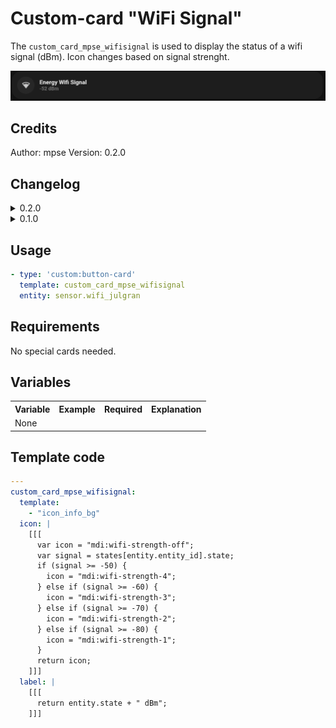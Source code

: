 # Custom-card "WiFi Signal"

The `custom_card_mpse_wifisignal` is used to display the status of a wifi signal (dBm). Icon changes based on signal strenght.

![WiFi Signal](./custom_wifisignal.png)

## Credits
Author: mpse
Version: 0.2.0

## Changelog
<details>
<summary>0.2.0</summary>
Cleanup and updated documentation.
</details>
<details>
<summary>0.1.0</summary>
Initial release.
</details>

## Usage

```yaml
- type: 'custom:button-card'
  template: custom_card_mpse_wifisignal
  entity: sensor.wifi_julgran
```

## Requirements
No special cards needed.
## Variables
<table>
<tr>
<th>Variable</th>
<th>Example</th>
<th>Required</th>
<th>Explanation</th>
</tr>
<tr>
<td>None</td>
<td></td>
<td></td>
<td></td>
</tr>
</table>

## Template code

```yaml
---
custom_card_mpse_wifisignal:
  template:
    - "icon_info_bg"
  icon: |
    [[[
      var icon = "mdi:wifi-strength-off";
      var signal = states[entity.entity_id].state;
      if (signal >= -50) {
        icon = "mdi:wifi-strength-4";
      } else if (signal >= -60) {
        icon = "mdi:wifi-strength-3";
      } else if (signal >= -70) {
        icon = "mdi:wifi-strength-2";
      } else if (signal >= -80) {
        icon = "mdi:wifi-strength-1";
      }
      return icon;
    ]]]
  label: |
    [[[
      return entity.state + " dBm";
    ]]]
```
